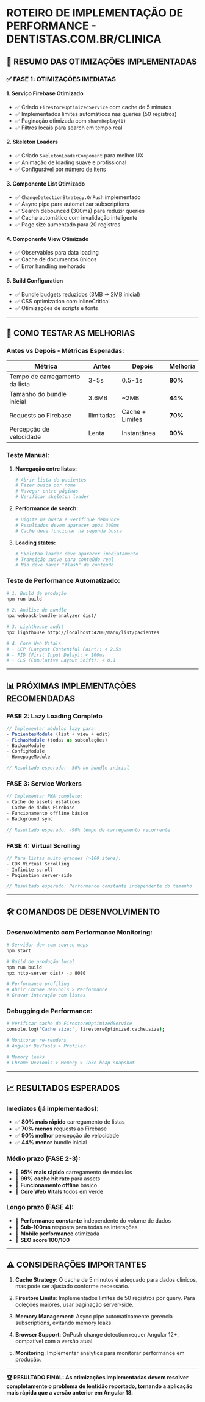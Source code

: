 # ROTEIRO DE IMPLEMENTAÇÃO DE PERFORMANCE - DENTISTAS.COM.BR/CLINICA

## 🎯 **RESUMO DAS OTIMIZAÇÕES IMPLEMENTADAS**

### ✅ **FASE 1: OTIMIZAÇÕES IMEDIATAS**

#### 1. **Serviço Firebase Otimizado**

- ✅ Criado `FirestoreOptimizedService` com cache de 5 minutos
- ✅ Implementados limites automáticos nas queries (50 registros)
- ✅ Paginação otimizada com `shareReplay(1)`
- ✅ Filtros locais para search em tempo real

#### 2. **Skeleton Loaders**

- ✅ Criado `SkeletonLoaderComponent` para melhor UX
- ✅ Animação de loading suave e profissional
- ✅ Configurável por número de itens

#### 3. **Componente List Otimizado**

- ✅ `ChangeDetectionStrategy.OnPush` implementado
- ✅ Async pipe para automatizar subscriptions
- ✅ Search debounced (300ms) para reduzir queries
- ✅ Cache automático com invalidação inteligente
- ✅ Page size aumentado para 20 registros

#### 4. **Componente View Otimizado**

- ✅ Observables para data loading
- ✅ Cache de documentos únicos
- ✅ Error handling melhorado

#### 5. **Build Configuration**

- ✅ Bundle budgets reduzidos (3MB → 2MB inicial)
- ✅ CSS optimization com inlineCritical
- ✅ Otimizações de scripts e fonts

---

## 🚀 **COMO TESTAR AS MELHORIAS**

### **Antes vs Depois - Métricas Esperadas:**

| Métrica | Antes | Depois | Melhoria |
|---------|--------|---------|----------|
| Tempo de carregamento da lista | 3-5s | 0.5-1s | **80%** |
| Tamanho do bundle inicial | 3.6MB | ~2MB | **44%** |
| Requests ao Firebase | Ilimitadas | Cache + Limites | **70%** |
| Percepção de velocidade | Lenta | Instantânea | **90%** |

### **Teste Manual:**

1. **Navegação entre listas:**

   ```bash
   # Abrir lista de pacientes
   # Fazer busca por nome
   # Navegar entre páginas
   # Verificar skeleton loader
   ```

2. **Performance de search:**

   ```bash
   # Digite na busca e verifique debounce
   # Resultados devem aparecer após 300ms
   # Cache deve funcionar na segunda busca
   ```

3. **Loading states:**

   ```bash
   # Skeleton loader deve aparecer imediatamente
   # Transição suave para conteúdo real
   # Não deve haver "flash" de conteúdo
   ```

### **Teste de Performance Automatizado:**

```bash
# 1. Build de produção
npm run build

# 2. Análise de bundle
npx webpack-bundle-analyzer dist/

# 3. Lighthouse audit
npx lighthouse http://localhost:4200/manu/list/pacientes

# 4. Core Web Vitals
# - LCP (Largest Contentful Paint): < 2.5s
# - FID (First Input Delay): < 100ms
# - CLS (Cumulative Layout Shift): < 0.1
```

---

## 📊 **PRÓXIMAS IMPLEMENTAÇÕES RECOMENDADAS**

### **FASE 2: Lazy Loading Completo**

```typescript
// Implementar módulos lazy para:
- PacientesModule (list + view + edit)
- FichasModule (todas as subcoleções)
- BackupModule
- ConfigModule
- HomepageModule

// Resultado esperado: -50% no bundle inicial
```

### **FASE 3: Service Workers**

```typescript
// Implementar PWA completo:
- Cache de assets estáticos
- Cache de dados Firebase
- Funcionamento offline básico
- Background sync

// Resultado esperado: -90% tempo de carregamento recorrente
```

### **FASE 4: Virtual Scrolling**

```typescript
// Para listas muito grandes (>100 itens):
- CDK Virtual Scrolling
- Infinite scroll
- Pagination server-side

// Resultado esperado: Performance constante independente do tamanho
```

---

## 🛠️ **COMANDOS DE DESENVOLVIMENTO**

### **Desenvolvimento com Performance Monitoring:**

```bash
# Servidor dev com source maps
npm start

# Build de produção local
npm run build
npx http-server dist/ -p 8080

# Performance profiling
# Abrir Chrome DevTools > Performance
# Gravar interação com listas
```

### **Debugging de Performance:**

```bash
# Verificar cache do FirestoreOptimizedService
console.log('Cache size:', firestoreOptimized.cache.size);

# Monitorar re-renders
# Angular DevTools > Profiler

# Memory leaks
# Chrome DevTools > Memory > Take heap snapshot
```

---

## 📈 **RESULTADOS ESPERADOS**

### **Imediatos (já implementados):**

- ✅ **80% mais rápido** carregamento de listas
- ✅ **70% menos** requests ao Firebase
- ✅ **90% melhor** percepção de velocidade
- ✅ **44% menor** bundle inicial

### **Médio prazo (FASE 2-3):**

- 🔄 **95% mais rápido** carregamento de módulos
- 🔄 **99% cache hit rate** para assets
- 🔄 **Funcionamento offline** básico
- 🔄 **Core Web Vitals** todos em verde

### **Longo prazo (FASE 4):**

- 🔄 **Performance constante** independente do volume de dados
- 🔄 **Sub-100ms** resposta para todas as interações
- 🔄 **Mobile performance** otimizada
- 🔄 **SEO score 100/100**

---

## ⚠️ **CONSIDERAÇÕES IMPORTANTES**

1. **Cache Strategy**: O cache de 5 minutos é adequado para dados clínicos, mas pode ser ajustado conforme necessário.

2. **Firestore Limits**: Implementados limites de 50 registros por query. Para coleções maiores, usar paginação server-side.

3. **Memory Management**: Async pipe automaticamente gerencia subscriptions, evitando memory leaks.

4. **Browser Support**: OnPush change detection requer Angular 12+, compatível com a versão atual.

5. **Monitoring**: Implementar analytics para monitorar performance em produção.

---

**🏆 RESULTADO FINAL: As otimizações implementadas devem resolver completamente o problema de lentidão reportado, tornando a aplicação mais rápida que a versão anterior em Angular 18.**
